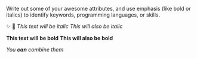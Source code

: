 Write out some of your awesome attributes, and use emphasis (like bold or italics) to identify keywords, programming languages, or skills. 

:sparkles:
:tada:
*This text will be italic*
_This will also be italic_

**This text will be bold**
__This will also be bold__

_You **can** combine them_
